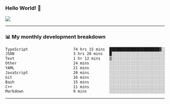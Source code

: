 ### Hello World! 👋

<a>
  <img align="center" src="https://github-readme-stats.vercel.app/api?username=megatunger&count_private=true&include_all_commits=true&bg_color=30,56CCF2,2F80ED&title_color=fff&text_color=fff" />
</a>

------
### 📊 My monthly development breakdown

<!--START_SECTION:waka-->

```txt
TypeScript                    74 hrs 15 mins  ██████████████████████▓░░   91.08 %
JSON                          3 hrs 20 mins   █░░░░░░░░░░░░░░░░░░░░░░░░   04.11 %
Text                          1 hr 12 mins    ▒░░░░░░░░░░░░░░░░░░░░░░░░   01.48 %
Other                         24 mins         ░░░░░░░░░░░░░░░░░░░░░░░░░   00.50 %
YAML                          21 mins         ░░░░░░░░░░░░░░░░░░░░░░░░░   00.43 %
JavaScript                    20 mins         ░░░░░░░░░░░░░░░░░░░░░░░░░   00.41 %
Git                           16 mins         ░░░░░░░░░░░░░░░░░░░░░░░░░   00.34 %
Bash                          15 mins         ░░░░░░░░░░░░░░░░░░░░░░░░░   00.31 %
C++                           11 mins         ░░░░░░░░░░░░░░░░░░░░░░░░░   00.23 %
Markdown                      9 mins          ░░░░░░░░░░░░░░░░░░░░░░░░░   00.19 %
```

<!--END_SECTION:waka-->

------
